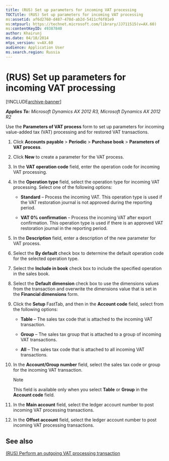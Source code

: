 ```yaml
---
title: (RUS) Set up parameters for incoming VAT processing
TOCTitle: (RUS) Set up parameters for incoming VAT processing
ms:assetid: af6d2760-d487-478d-ab2d-5411cf6f01e9
ms:mtpsurl: https://technet.microsoft.com/library/JJ711515(v=AX.60)
ms:contentKeyID: 49387840
author: Khairunj
ms.date: 04/18/2014
mtps_version: v=AX.60
audience: Application User
ms.search.region: Russia
---
```


# (RUS) Set up parameters for incoming VAT processing 


[!INCLUDE[archive-banner](includes/archive-banner.md)]


_**Applies To:** Microsoft Dynamics AX 2012 R3, Microsoft Dynamics AX 2012 R2_

Use the **Parameters of VAT process** form to set up parameters for incoming value-added tax (VAT) processing and for restored VAT transactions.

1.  Click **Accounts payable** \> **Periodic** \> **Purchase book** \> **Parameters of VAT process**.

2.  Click **New** to create a parameter for the VAT process.

3.  In the **VAT operation code** field, enter the operation code for incoming VAT processing.

4.  In the **Operation type** field, select the operation type for incoming VAT processing. Select one of the following options:
    
      - **Standard** – Process the incoming VAT. This operation type is used if the VAT restoration journal is not approved during the reporting period.
    
      - **VAT 0% confirmation** – Process the incoming VAT after export confirmation. This operation type is used if there is an approved VAT restoration journal in the reporting period.

5.  In the **Description** field, enter a description of the new parameter for VAT process.

6.  Select the **By default** check box to determine the default operation code for the selected operation type.

7.  Select the **Include in book** check box to include the specified operation in the sales book.

8.  Select the **Default dimension** check box to use the dimensions values from the transaction and overwrite the dimensions value that is set in the **Financial dimensions** form.

9.  Click the **Setup** FastTab, and then in the **Account code** field, select from the following options:
    
      - **Table** – The sales tax code that is attached to the incoming VAT transaction.
    
      - **Group** – The sales tax group that is attached to a group of incoming VAT transactions.
    
      - **All** – The sales tax code that is attached to all incoming VAT transactions.

10. In the **Account/Group number** field, select the sales tax code or group for the incoming VAT transaction.
    

    > [!NOTE]
    > <P>This field is available only when you select <STRONG>Table</STRONG> or <STRONG>Group</STRONG> in the <STRONG>Account code</STRONG> field.</P>



11. In the **Main account** field, select the ledger account number to post incoming VAT processing transactions.

12. In the **Offset account** field, select the ledger account number to post incoming VAT processing transactions.

## See also

[(RUS) Perform an outgoing VAT processing transaction](rus-perform-an-outgoing-vat-processing-transaction.md)

  


